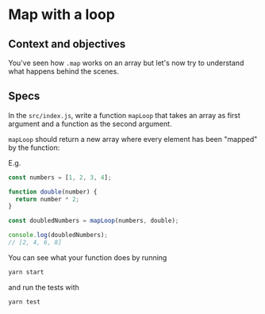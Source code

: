 # Map with a loop

## Context and objectives

You've seen how `.map` works on an array but let's now try to understand what happens behind the scenes.

## Specs

In the `src/index.js`, write a function `mapLoop` that takes an array as first argument and a function as the second argument.

`mapLoop` should return a new array where every element has been "mapped" by the function:

E.g.

```javascript
const numbers = [1, 2, 3, 4];

function double(number) {
  return number * 2;
}

const doubledNumbers = mapLoop(numbers, double);

console.log(doubledNumbers);
// [2, 4, 6, 8]
```

You can see what your function does by running

```bash
yarn start
```

and run the tests with

```bash
yarn test
```
